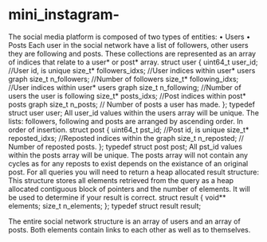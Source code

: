 # mini_instagram-
The social media platform is composed of two types of entities:
• Users • Posts
Each user in the social network have a list of followers, other users they are following and posts. These collections are represented as an array of indices that relate to a user* or post* array.
struct user {
uint64_t user_id; //User id, is unique
size_t* followers_idxs; //User indices within user* users graph size_t n_followers; //Number of followers
size_t* following_idxs; //User indices within user* users graph size_t n_following; //Number of users the user is following size_t* posts_idxs; //Post indices within post* posts graph size_t n_posts; // Number of posts a user has made.
};
typedef struct user user;
All user_id values within the users array will be unique. The lists: followers, following and posts are arranged by ascending order. In order of insertion.
struct post {
uint64_t pst_id; //Post id, is unique
size_t* reposted_idxs; //Reposted indices within the graph size_t n_reposted; // Number of reposted posts.
};
typedef struct post post;
All pst_id values within the posts array will be unique. The posts array will not contain any cycles as for any reposts to exist depends on the existance of an original post.
For all queries you will need to return a heap allocated result structure: This structure stores all elements retrieved from the query as a heap allocated contiguous block of pointers and the number of elements. It will be used to determine if your result is correct.
struct result { void** elements; size_t n_elements;
};
typedef struct result result;


The entire social network structure is an array of users and an array of posts. Both elements contain links to each other as well as to themselves.
